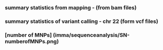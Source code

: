 ### summary statistics from mapping - (from bam files) 


### summary statistics of variant calling - chr 22 (form vcf files)   

### [number of MNPs] (imma/sequenceanalysis/SN-numberofMNPs.png) 
